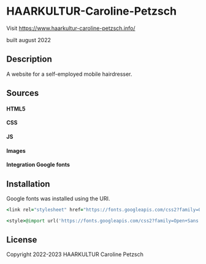 # **HAARKULTUR-Caroline-Petzsch**

Visit https://www.haarkultur-caroline-petzsch.info/

built august 2022

## **Description**

A website for a self-employed mobile hairdresser.

## **Sources**

#### HTML5
#### CSS
#### JS
#### Images
#### Integration Google fonts

## **Installation**

Google fonts was installed using the URI.
```ruby
<link rel="stylesheet" href="https://fonts.googleapis.com/css2?family=Open+Sans:wght@300;400;500;700&display=swap"> 

<style>@import url('https://fonts.googleapis.com/css2?family=Open+Sans:wght@300;400;500;700&display=swap');</style> 
```

## License

Copyright 2022-2023 HAARKULTUR Caroline Petzsch
